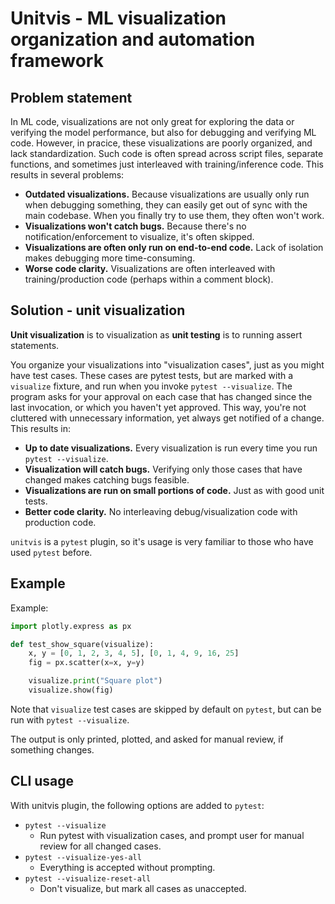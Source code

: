 # Unitvis - ML visualization organization and automation framework

## Problem statement

In ML code, visualizations are not only great for exploring the data or verifying the model performance, but also for debugging and verifying ML code. However, in pracice, these visualizations are poorly organized, and lack standardization. Such code is often spread across script files, separate functions, and sometimes just interleaved with training/inference code. This results in several problems:

- **Outdated visualizations.** Because visualizations are usually only run when debugging something, they can easily get out of sync with the main codebase. When you finally try to use them, they often won't work.
- **Visualizations won't catch bugs.** Because there's no notification/enforcement to visualize, it's often skipped.
- **Visualizations are often only run on end-to-end code.** Lack of isolation makes debugging more time-consuming.
- **Worse code clarity.** Visualizations are often interleaved with training/production code (perhaps within a comment block).

## Solution - unit visualization

**Unit visualization** is to visualization as **unit testing** is to running assert statements.

You organize your visualizations into "visualization cases", just as you might have test cases. These cases are pytest tests, but are marked with a `visualize` fixture, and run when you invoke `pytest --visualize`. The program asks for your approval on each case that has changed since the last invocation, or which you haven't yet approved. This way, you're not cluttered with unnecessary information, yet always get notified of a change. This results in:

- **Up to date visualizations.** Every visualization is run every time you run `pytest --visualize`.
- **Visualization will catch bugs.** Verifying only those cases that have changed makes catching bugs feasible.
- **Visualizations are run on small portions of code.** Just as with good unit tests.
- **Better code clarity.** No interleaving debug/visualization code with production code.

`unitvis` is a `pytest` plugin, so it's usage is very familiar to those who have used `pytest` before.

## Example

Example:

```python
import plotly.express as px

def test_show_square(visualize):
    x, y = [0, 1, 2, 3, 4, 5], [0, 1, 4, 9, 16, 25]
    fig = px.scatter(x=x, y=y)

    visualize.print("Square plot")
    visualize.show(fig)
```

Note that `visualize` test cases are skipped by default on `pytest`, but can be run with `pytest --visualize`.

The output is only printed, plotted, and asked for manual review, if something changes.

## CLI usage

With unitvis plugin, the following options are added to `pytest`:

- `pytest --visualize`
  - Run pytest with visualization cases, and prompt user for manual review for all changed cases.
- `pytest --visualize-yes-all`
  - Everything is accepted without prompting.
- `pytest --visualize-reset-all`
  - Don't visualize, but mark all cases as unaccepted.
